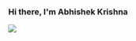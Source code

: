 ### Hi there, I'm Abhishek Krishna
![](https://komarev.com/ghpvc/?username=Abhishek-Krishna-A-M&color=blue)
